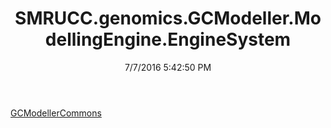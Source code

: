﻿---
title: SMRUCC.genomics.GCModeller.ModellingEngine.EngineSystem
date: 7/7/2016 5:42:50 PM
---

[GCModellerCommons](T-SMRUCC.genomics.GCModeller.ModellingEngine.EngineSystem.GCModellerCommons.html)
